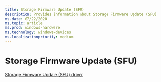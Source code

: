 ```yaml
---
title: Storage Firmware Update (SFU)
description: Provides information about Storage Firmware Update (SFU)
ms.date: 07/22/2020
ms.topic: article
ms.prod: windows-hardware
ms.technology: windows-devices
ms.localizationpriority: medium
---
```


# Storage Firmware Update (SFU)

[Storage Firmware Update (SFU) driver](storage-firmware-update-driver.md)
